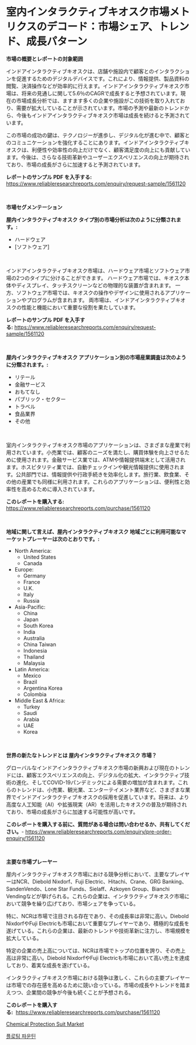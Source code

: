 <p><h1>室内インタラクティブキオスク市場メトリクスのデコード：市場シェア、トレンド、成長パターン</h1></p><p><strong>市場の概要とレポートの対象範囲</strong></p>
<p><p>インドアインタラクティブキオスクは、店舗や施設内で顧客とのインタラクションを促進するためのデジタルデバイスです。これにより、情報提供、製品資料の閲覧、決済操作などが効率的に行えます。インドアインタラクティブキオスク市場は、将来の見通しに関して5.6％のCAGRで成長すると予想されています。現在の市場成長分析では、ますます多くの企業や施設がこの技術を取り入れており、需要が拡大していることが示されています。市場の予測や最新のトレンドから、今後もインドアインタラクティブキオスク市場は成長を続けると予測されています。</p><p>この市場の成功の鍵は、テクノロジーが進歩し、デジタル化が進む中で、顧客とのコミュニケーションを強化することにあります。インドアインタラクティブキオスクは、利便性や効率性の向上だけでなく、顧客満足度の向上にも貢献しています。今後は、さらなる技術革新やユーザーエクスペリエンスの向上が期待されており、市場の成長がさらに加速すると予測されています。</p></p>
<p><strong>レポートのサンプル PDF を入手する:</strong> <a href="https://www.reliableresearchreports.com/enquiry/request-sample/1561120">https://www.reliableresearchreports.com/enquiry/request-sample/1561120</a></p>
<p>&nbsp;</p>
<p><strong>市場セグメンテーション</strong></p>
<p><strong>屋内インタラクティブキオスク タイプ別の市場分析は次のように分類されます。:</strong></p>
<p><ul><li>ハードウェア</li><li>[ソフトウェア]</li></ul></p>
<p>&nbsp;</p>
<p><p>インドアインタラクティブキオスク市場は、ハードウェア市場とソフトウェア市場の2つのタイプに分けることができます。 ハードウェア市場では、キオスク本体やディスプレイ、タッチスクリーンなどの物理的な装置が含まれます。 一方、ソフトウェア市場では、キオスクの操作やデザインに使用されるアプリケーションやプログラムが含まれます。 両市場は、インドアインタラクティブキオスクの性能と機能において重要な役割を果たしています。</p></p>
<p><strong>レポートのサンプル PDF を入手する:</strong>&nbsp;<a href="https://www.reliableresearchreports.com/enquiry/request-sample/1561120">https://www.reliableresearchreports.com/enquiry/request-sample/1561120</a></p>
<p>&nbsp;</p>
<p><strong> 屋内インタラクティブキオスク アプリケーション別の市場産業調査は次のように分類されます。:</strong></p>
<p><ul><li>リテール</li><li>金融サービス</li><li>おもてなし</li><li>パブリック・セクター</li><li>トラベル</li><li>食品業界</li><li>その他</li></ul></p>
<p>&nbsp;</p>
<p><p>室内インタラクティブキオスク市場のアプリケーションは、さまざまな産業で利用されています。小売業では、顧客のニーズを満たし、購買体験を向上させるために使用されます。金融サービス業では、ATMや情報提供端末として活用されます。ホスピタリティ業では、自動チェックインや観光情報提供に使用されます。公共部門では、情報提供や行政手続きを効率化します。旅行業、飲食業、その他の産業でも同様に利用されます。これらのアプリケーションは、便利性と効率性を高めるために導入されています。</p></p>
<p><strong>このレポートを購入する:</strong>&nbsp; <a href="https://www.reliableresearchreports.com/purchase/1561120">https://www.reliableresearchreports.com/purchase/1561120</a></p>
<p>&nbsp;</p>
<p><strong>地域に関して言えば、屋内インタラクティブキオスク 地域ごとに利用可能なマーケットプレーヤーは次のとおりです。:</strong></p>
<p><ul>
    <li>
        North America:
        <ul>
            <li>United States</li>
            <li>Canada</li>
        </ul>
    </li>
    <li>
        Europe:
        <ul>
            <li>Germany</li>
            <li>France</li>
            <li>U.K.</li>
            <li>Italy</li>
            <li>Russia</li>
        </ul>
    </li>
    <li>
        Asia-Pacific:
        <ul>
            <li>China</li>
            <li>Japan</li>
            <li>South Korea</li>
            <li>India</li>
            <li>Australia</li>
            <li>China Taiwan</li>
            <li>Indonesia</li>
            <li>Thailand</li>
            <li>Malaysia</li>
        </ul>
    </li>
    <li>
        Latin America:
        <ul>
            <li>Mexico</li>
            <li>Brazil</li>
            <li>Argentina Korea</li>
            <li>Colombia</li>
        </ul>
    </li>
    <li>
        Middle East & Africa:
        <ul>
            <li>Turkey</li>
            <li>Saudi</li>
            <li>Arabia</li>
            <li>UAE</li>
            <li>Korea</li>
        </ul>
    </li>
    </ul></p>
<p>&nbsp;</p>
<p><strong>世界の新たなトレンドとは 屋内インタラクティブキオスク 市場？</strong></p>
<p><p>グローバルなインドアインタラクティブキオスク市場の新興および現在のトレンドには、顧客エクスペリエンスの向上、デジタル化の拡大、インタラクティブ技術の進化、そしてCOVID-19パンデミックによる需要の増加が含まれます。これらのトレンドは、小売業、観光業、エンターテイメント業界など、さまざまな業界でインドアインタラクティブキオスクの採用を促進しています。将来は、より高度な人工知能（AI）や拡張現実（AR）を活用したキオスクの普及が期待されており、市場の成長がさらに加速する可能性が高いです。</p></p>
<p><strong>このレポートを購入する前に、質問がある場合は問い合わせるか、共有してください。</strong>- <a href="https://www.reliableresearchreports.com/enquiry/pre-order-enquiry/1561120">https://www.reliableresearchreports.com/enquiry/pre-order-enquiry/1561120</a></p>
<p>&nbsp;</p>
<p><strong>主要な市場プレーヤー</strong></p>
<p><p>屋内インタラクティブキオスク市場における競争分析において、主要なプレイヤーはNCR、Diebold Nixdorf、Fuji Electric、Hitachi、Crane、GRG Banking、SandenVendo、Lone Star Funds、Sielaff、Azkoyen Group、Bianchi Vendingなどが挙げられる。これらの企業は、インタラクティブキオスク市場において競争を繰り広げており、市場シェアを争っている。</p><p>特に、NCRは市場で注目される存在であり、その成長率は非常に高い。Diebold NixdorfやFuji Electricも市場において重要なプレイヤーであり、積極的な成長を遂げている。これらの企業は、最新のトレンドや技術革新に注力し、市場規模を拡大している。</p><p>特定の企業の売上高については、NCRは市場でトップの位置を誇り、その売上高は非常に高い。Diebold NixdorfやFuji Electricも市場において高い売上を達成しており、着実な成長を遂げている。</p><p>インタラクティブキオスク市場における競争は激しく、これらの主要プレイヤーは市場での存在感を高めるために競い合っている。市場の成長やトレンドを踏まえつつ、企業間の競争が今後も続くことが予想される。</p></p>
<p><strong>このレポートを購入する:</strong>&nbsp;&nbsp;<a href="https://www.reliableresearchreports.com/purchase/1561120">https://www.reliableresearchreports.com/purchase/1561120</a></p>
<p><p><a href="https://github.com/santosh758595/Market-Research-Report-List-3/blob/main/chemical-protection-suit-market.md">Chemical Protection Suit Market</a></p><p><a href="https://github.com/lzuwsfreyoq70/Market-Research-Report-List-1/blob/main/81355985397.md">플로팅 파운틴</a></p></p>
